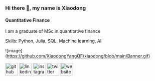 ### Hi there 👋, my name is Xiaodong
#### Quantitative Finance
I am a graduate of MSc in quantitative finance

Skills: Python, Julia, SQL, Machine learning, AI

![image] (https://github.com/XiaodongYangQF/xiaodong/blob/main/Banner.gif)

[<img src='https://cdn.jsdelivr.net/npm/simple-icons@3.0.1/icons/github.svg' alt='github' height='40'>](https://github.com/https://github.com/XiaodongYangQF)  [<img src='https://cdn.jsdelivr.net/npm/simple-icons@3.0.1/icons/linkedin.svg' alt='linkedin' height='40'>](https://www.linkedin.com/in/https://www.linkedin.com/in/xiaodong-yang//)  [<img src='https://cdn.jsdelivr.net/npm/simple-icons@3.0.1/icons/instagram.svg' alt='instagram' height='40'>](https://www.instagram.com/https://www.instagram.com/xiaodong_yang2021//)  [<img src='https://cdn.jsdelivr.net/npm/simple-icons@3.0.1/icons/twitter.svg' alt='twitter' height='40'>](https://twitter.com/https://twitter.com/Xiaodong_Yang_)  [<img src='https://cdn.jsdelivr.net/npm/simple-icons@3.0.1/icons/icloud.svg' alt='website' height='40'>](https://xiaodong-yang.com/)  

